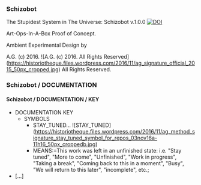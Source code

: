 ### Schizobot

The Stupidest System in The Universe: Schizobot v.1.0.0
[![DOI](https://zenodo.org/badge/68600054.svg)](https://zenodo.org/badge/latestdoi/68600054)

Art-Ops-In-A-Box Proof of Concept.


Ambient Experimental Design by


A.G. (c) 2016. ![A.G. (c) 2016. All Rights Reserved]
(https://historiotheque.files.wordpress.com/2016/11/ag_signature_official_2015_50px_cropped.jpg) All Rights Reserved.

### Schizobot / DOCUMENTATION
#### Schizobot / DOCUMENTATION / KEY
* DOCUMENTATION KEY
  * SYMBOLS
    * STAY_TUNED... ![STAY_TUNED] (https://historiotheque.files.wordpress.com/2016/11/ag_method_signature_stay_tuned_symbol_for_repos_03nov16a-11h16_50px_croppedb.jpg)
     * MEANS:=This work was left in an unfinished state: i.e. "Stay tuned", "More to come", "Unfinished", "Work in progress", "Taking a break", "Coming back to this in a moment", "Busy", "We will return to this later", "incomplete", etc.;
* [...]
